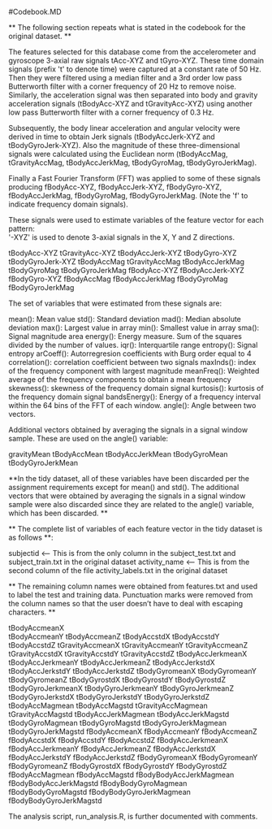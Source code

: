 #Codebook.MD

** The following section repeats what is stated in the codebook for the original dataset. **

The features selected for this database come from the accelerometer and gyroscope 3-axial raw signals tAcc-XYZ and tGyro-XYZ. These time domain signals (prefix 't' to denote time) were captured at a constant rate of 50 Hz. Then they were filtered using a median filter and a 3rd order low pass Butterworth filter with a corner frequency of 20 Hz to remove noise. Similarly, the acceleration signal was then separated into body and gravity acceleration signals (tBodyAcc-XYZ and tGravityAcc-XYZ) using another low pass Butterworth filter with a corner frequency of 0.3 Hz. 

Subsequently, the body linear acceleration and angular velocity were derived in time to obtain Jerk signals (tBodyAccJerk-XYZ and tBodyGyroJerk-XYZ). Also the magnitude of these three-dimensional signals were calculated using the Euclidean norm (tBodyAccMag, tGravityAccMag, tBodyAccJerkMag, tBodyGyroMag, tBodyGyroJerkMag). 

Finally a Fast Fourier Transform (FFT) was applied to some of these signals producing fBodyAcc-XYZ, fBodyAccJerk-XYZ, fBodyGyro-XYZ, fBodyAccJerkMag, fBodyGyroMag, fBodyGyroJerkMag. (Note the 'f' to indicate frequency domain signals). 

These signals were used to estimate variables of the feature vector for each pattern:  
'-XYZ' is used to denote 3-axial signals in the X, Y and Z directions.

tBodyAcc-XYZ
tGravityAcc-XYZ
tBodyAccJerk-XYZ
tBodyGyro-XYZ
tBodyGyroJerk-XYZ
tBodyAccMag
tGravityAccMag
tBodyAccJerkMag
tBodyGyroMag
tBodyGyroJerkMag
fBodyAcc-XYZ
fBodyAccJerk-XYZ
fBodyGyro-XYZ
fBodyAccMag
fBodyAccJerkMag
fBodyGyroMag
fBodyGyroJerkMag

The set of variables that were estimated from these signals are: 

mean(): Mean value
std(): Standard deviation
mad(): Median absolute deviation 
max(): Largest value in array
min(): Smallest value in array
sma(): Signal magnitude area
energy(): Energy measure. Sum of the squares divided by the number of values. 
iqr(): Interquartile range 
entropy(): Signal entropy
arCoeff(): Autorregresion coefficients with Burg order equal to 4
correlation(): correlation coefficient between two signals
maxInds(): index of the frequency component with largest magnitude
meanFreq(): Weighted average of the frequency components to obtain a mean frequency
skewness(): skewness of the frequency domain signal 
kurtosis(): kurtosis of the frequency domain signal 
bandsEnergy(): Energy of a frequency interval within the 64 bins of the FFT of each window.
angle(): Angle between two vectors.

Additional vectors obtained by averaging the signals in a signal window sample. These are used on the angle() variable:

gravityMean
tBodyAccMean
tBodyAccJerkMean
tBodyGyroMean
tBodyGyroJerkMean


**In the tidy dataset, all of these variables have been discarded per the assignment requirements except for mean() and std(). The additional vectors that were obtained by averaging the signals in a signal window sample were also discarded since they are related to the angle() variable, which has been discarded. **

** The complete list of variables of each feature vector in the tidy dataset is as follows **:

subjectid            <— This is from the only column in the subject_test.txt and subject_train.txt in the original dataset
activity_name        <— This is from the second column of the file activity_labels.txt in the original dataset

** The remaining column names were obtained from features.txt and used to label the test and training data. Punctuation marks were removed from the column names so that the user doesn’t have to deal with escaping characters. **

tBodyAccmeanX       
tBodyAccmeanY
tBodyAccmeanZ
tBodyAccstdX
tBodyAccstdY
tBodyAccstdZ
tGravityAccmeanX
tGravityAccmeanY
tGravityAccmeanZ
tGravityAccstdX
tGravityAccstdY
tGravityAccstdZ
tBodyAccJerkmeanX
tBodyAccJerkmeanY
tBodyAccJerkmeanZ
tBodyAccJerkstdX
tBodyAccJerkstdY
tBodyAccJerkstdZ
tBodyGyromeanX
tBodyGyromeanY
tBodyGyromeanZ
tBodyGyrostdX
tBodyGyrostdY
tBodyGyrostdZ
tBodyGyroJerkmeanX
tBodyGyroJerkmeanY
tBodyGyroJerkmeanZ
tBodyGyroJerkstdX
tBodyGyroJerkstdY
tBodyGyroJerkstdZ
tBodyAccMagmean
tBodyAccMagstd
tGravityAccMagmean
tGravityAccMagstd
tBodyAccJerkMagmean
tBodyAccJerkMagstd
tBodyGyroMagmean
tBodyGyroMagstd
tBodyGyroJerkMagmean
tBodyGyroJerkMagstd
fBodyAccmeanX
fBodyAccmeanY
fBodyAccmeanZ
fBodyAccstdX
fBodyAccstdY
fBodyAccstdZ
fBodyAccJerkmeanX
fBodyAccJerkmeanY
fBodyAccJerkmeanZ
fBodyAccJerkstdX
fBodyAccJerkstdY
fBodyAccJerkstdZ
fBodyGyromeanX
fBodyGyromeanY
fBodyGyromeanZ
fBodyGyrostdX
fBodyGyrostdY
fBodyGyrostdZ
fBodyAccMagmean
fBodyAccMagstd
fBodyBodyAccJerkMagmean
fBodyBodyAccJerkMagstd
fBodyBodyGyroMagmean
fBodyBodyGyroMagstd
fBodyBodyGyroJerkMagmean
fBodyBodyGyroJerkMagstd

The analysis script, run_analysis.R, is further documented with comments.